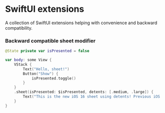 # SwiftUI extensions

A collection of SwiftUI extensions helping with convenience and backward compatibility.

### Backward compatible sheet modifier

```swift
@State private var isPresented = false

var body: some View {
    VStack {
        Text("Hello, sheet!")
        Button("Show") {
            isPresented.toggle()
        }
    }
    .sheet(isPresented: $isPresented, detents: [.medium, .large]) {
        Text("This is the new iOS 16 sheet using detents! Previous iOS version will display a regular sheet.")
    }
}
```
